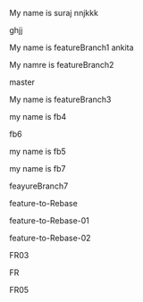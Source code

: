 My name is suraj
nnjkkk

ghjj

My name is featureBranch1
ankita

My namre is featureBranch2

master

My name is featureBranch3

my name is fb4

fb6

my name is fb5

my name is fb7

feayureBranch7

feature-to-Rebase

feature-to-Rebase-01

feature-to-Rebase-02

FR03

FR

FR05